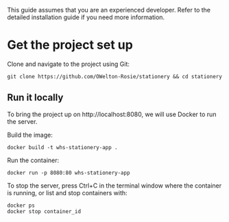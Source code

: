This guide assumes that you are an experienced developer. Refer to the detailed installation guide if you need more information.  

# Get the project set up
Clone and navigate to the project using Git:

```
git clone https://github.com/OWelton-Rosie/stationery && cd stationery
```

## Run it locally
To bring the project up on http://localhost:8080, we will use Docker to run the server.

Build the image:
```
docker build -t whs-stationery-app .
```

Run the container:
```
docker run -p 8080:80 whs-stationery-app
```

To stop the server, press Ctrl+C in the terminal window where the container is running,
or list and stop containers with:
```
docker ps
docker stop container_id
```
